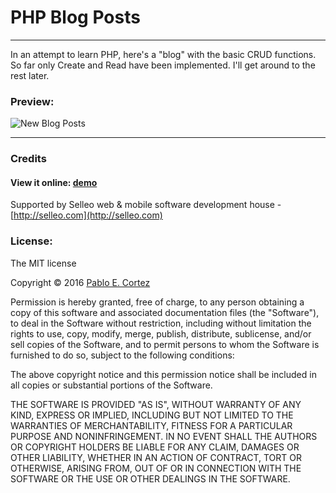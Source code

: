 # PHP Blog Posts

---
In an attempt to learn PHP, here's a "blog" with the basic CRUD functions. So far only Create and Read have been implemented. I'll get around to the rest later.

### Preview:


![New Blog Posts](http://i.imgur.com/rzCnMNn.png)

---

### Credits

#### View it online: [demo](http://paranoida.github.com/simple-ui/)
Supported by Selleo web &amp; mobile software development house - [http://selleo.com](http://selleo.com)

### License:

The MIT license

Copyright &copy; 2016 [Pablo E. Cortez](http://pabloecortez.com)

Permission is hereby granted, free of charge, to any person obtaining a copy of this software and associated documentation files (the "Software"), to deal in the Software without restriction, including without limitation the rights to use, copy, modify, merge, publish, distribute, sublicense, and/or sell copies of the Software, and to permit persons to whom the Software is furnished to do so, subject to the following conditions:

The above copyright notice and this permission notice shall be included in all copies or substantial portions of the Software.

THE SOFTWARE IS PROVIDED "AS IS", WITHOUT WARRANTY OF ANY KIND, EXPRESS OR IMPLIED, INCLUDING BUT NOT LIMITED TO THE WARRANTIES OF MERCHANTABILITY, FITNESS FOR A PARTICULAR PURPOSE AND NONINFRINGEMENT. IN NO EVENT SHALL THE AUTHORS OR COPYRIGHT HOLDERS BE LIABLE FOR ANY CLAIM, DAMAGES OR OTHER LIABILITY, WHETHER IN AN ACTION OF CONTRACT, TORT OR OTHERWISE, ARISING FROM, OUT OF OR IN CONNECTION WITH THE SOFTWARE OR THE USE OR OTHER DEALINGS IN THE SOFTWARE.
